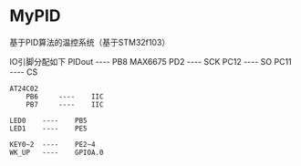 # MyPID
基于PID算法的温控系统（基于STM32f103）

IO引脚分配如下
    PIDout      ----    PB8
	MAX6675 
		PD2 	---- 	SCK
		PC12 	---- 	SO
		PC11	----	CS
		
	AT24C02
		PB6		----	IIC
		PB7		----	IIC
		
	LED0 	----	PB5 
	LED1	----	PE5
	
	KEY0~2	---- 	PE2~4
	WK_UP	----	GPIOA.0
